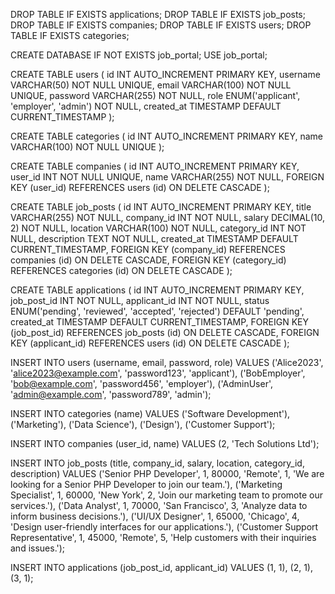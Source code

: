 DROP TABLE IF EXISTS applications;
DROP TABLE IF EXISTS job_posts;
DROP TABLE IF EXISTS companies;
DROP TABLE IF EXISTS users;
DROP TABLE IF EXISTS categories;

CREATE DATABASE IF NOT EXISTS job_portal;
USE job_portal;

CREATE TABLE users (
    id INT AUTO_INCREMENT PRIMARY KEY,
    username VARCHAR(50) NOT NULL UNIQUE,
    email VARCHAR(100) NOT NULL UNIQUE,
    password VARCHAR(255) NOT NULL,
    role ENUM('applicant', 'employer', 'admin') NOT NULL,
    created_at TIMESTAMP DEFAULT CURRENT_TIMESTAMP
);

CREATE TABLE categories (
    id INT AUTO_INCREMENT PRIMARY KEY,
    name VARCHAR(100) NOT NULL UNIQUE
);

CREATE TABLE companies (
    id INT AUTO_INCREMENT PRIMARY KEY,
    user_id INT NOT NULL UNIQUE,
    name VARCHAR(255) NOT NULL,
    FOREIGN KEY (user_id) REFERENCES users (id) ON DELETE CASCADE
);

CREATE TABLE job_posts (
    id INT AUTO_INCREMENT PRIMARY KEY,
    title VARCHAR(255) NOT NULL,
    company_id INT NOT NULL,
    salary DECIMAL(10, 2) NOT NULL,
    location VARCHAR(100) NOT NULL,
    category_id INT NOT NULL,
    description TEXT NOT NULL,
    created_at TIMESTAMP DEFAULT CURRENT_TIMESTAMP,
    FOREIGN KEY (company_id) REFERENCES companies (id) ON DELETE CASCADE,
    FOREIGN KEY (category_id) REFERENCES categories (id) ON DELETE CASCADE
);

CREATE TABLE applications (
    id INT AUTO_INCREMENT PRIMARY KEY,
    job_post_id INT NOT NULL,
    applicant_id INT NOT NULL,
    status ENUM('pending', 'reviewed', 'accepted', 'rejected') DEFAULT 'pending',
    created_at TIMESTAMP DEFAULT CURRENT_TIMESTAMP,
    FOREIGN KEY (job_post_id) REFERENCES job_posts (id) ON DELETE CASCADE,
    FOREIGN KEY (applicant_id) REFERENCES users (id) ON DELETE CASCADE
);

INSERT INTO users (username, email, password, role) VALUES
('Alice2023', 'alice2023@example.com', 'password123', 'applicant'),
('BobEmployer', 'bob@example.com', 'password456', 'employer'),
('AdminUser', 'admin@example.com', 'password789', 'admin');

INSERT INTO categories (name) VALUES
('Software Development'),
('Marketing'),
('Data Science'),
('Design'),
('Customer Support');

INSERT INTO companies (user_id, name) VALUES
(2, 'Tech Solutions Ltd');

INSERT INTO job_posts (title, company_id, salary, location, category_id, description) VALUES
('Senior PHP Developer', 1, 80000, 'Remote', 1, 'We are looking for a Senior PHP Developer to join our team.'),
('Marketing Specialist', 1, 60000, 'New York', 2, 'Join our marketing team to promote our services.'),
('Data Analyst', 1, 70000, 'San Francisco', 3, 'Analyze data to inform business decisions.'),
('UI/UX Designer', 1, 65000, 'Chicago', 4, 'Design user-friendly interfaces for our applications.'),
('Customer Support Representative', 1, 45000, 'Remote', 5, 'Help customers with their inquiries and issues.');

INSERT INTO applications (job_post_id, applicant_id) VALUES
(1, 1),
(2, 1),
(3, 1);
